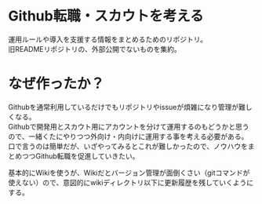 # Github転職・スカウトを考える
運用ルールや導入を支援する情報をまとめるためのリポジトリ。
<br>旧READMEリポジトリの、外部公開でないものを集約。

# なぜ作ったか？
Githubを通常利用しているだけでもリポジトリやissueが煩雑になり管理が難しくなる。
<br>Githubで開発用とスカウト用にアカウントを分けて運用するのもどうかと思うので、一緒くたにやりつつ外向け・内向けに運用する事を考える必要がある。
<br>口で言うのは簡単だが、いざやってみるとこれが難しかったので、ノウハウをまとめつつGithub転職を促進していきたい。

基本的にWikiを使うが、Wikiだとバージョン管理が面倒くさい（gitコマンドが使えない）ので、意図的にwikiディレクトリ以下に更新履歴を残していくようにする。
